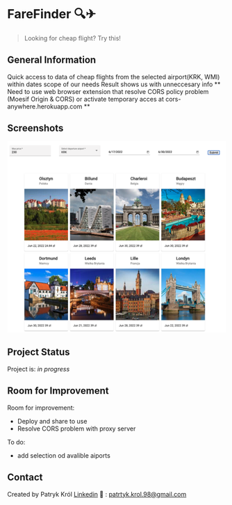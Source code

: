 # FareFinder 🔍✈
> Looking for cheap flight? Try this!

## General Information
Quick access to data of cheap flights from the selected airport(KRK, WMI) within dates scope of our needs 
Result shows us with unneccesary info
** Need to use web browser extension that resolve CORS policy problem (Moesif Origin & CORS) or activate temporary acces at cors-anywhere.herokuapp.com **

## Screenshots
![Example screenshot](./img/screenshot.png)

## Project Status
Project is: _in progress_ 

## Room for Improvement

Room for improvement:
- Deploy and share to use
- Resolve CORS problem with proxy server 

To do:
- add selection od avalible aiports

## Contact
Created by Patryk Król
[Linkedin](https://www.linkedin.com/in/patryk-krol/)
📧 : patrtyk.krol.98@gmail.com 
